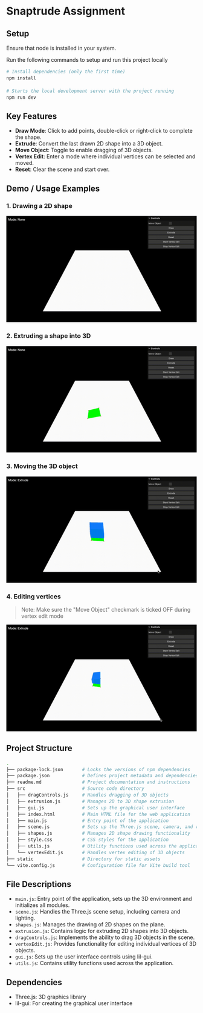 # Snaptrude Assignment

## Setup

Ensure that node is installed in your system.

Run the following commands to setup and run this project locally

```bash
# Install dependencies (only the first time)
npm install

# Starts the local development server with the project running
npm run dev
```

## Key Features

- **Draw Mode**: Click to add points, double-click or right-click to complete the shape.
- **Extrude**: Convert the last drawn 2D shape into a 3D object.
- **Move Object**: Toggle to enable dragging of 3D objects.
- **Vertex Edit**: Enter a mode where individual vertices can be selected and moved.
- **Reset**: Clear the scene and start over.

## Demo / Usage Examples

### 1. Drawing a 2D shape

![2d shape](./static/2Dshape.gif)

### 2. Extruding a shape into 3D

![extrision](./static/extrusion.gif)

### 3. Moving the 3D object

![moveObject](./static/moveObject.gif)

### 4. Editing vertices

> Note: Make sure the "Move Object" checkmark is ticked OFF during vertex edit mode

![vertexEdit](./static/vertexEdit.gif)

## Project Structure

```zsh
.
├── package-lock.json       # Locks the versions of npm dependencies
├── package.json            # Defines project metadata and dependencies
├── readme.md               # Project documentation and instructions
├── src                     # Source code directory
│   ├── dragControls.js     # Handles dragging of 3D objects
│   ├── extrusion.js        # Manages 2D to 3D shape extrusion
│   ├── gui.js              # Sets up the graphical user interface
│   ├── index.html          # Main HTML file for the web application
│   ├── main.js             # Entry point of the application
│   ├── scene.js            # Sets up the Three.js scene, camera, and renderer
│   ├── shapes.js           # Manages 2D shape drawing functionality
│   ├── style.css           # CSS styles for the application
│   ├── utils.js            # Utility functions used across the application
│   └── vertexEdit.js       # Handles vertex editing of 3D objects
├── static                  # Directory for static assets
└── vite.config.js          # Configuration file for Vite build tool
```

## File Descriptions

- `main.js`: Entry point of the application, sets up the 3D environment and initializes all modules.
- `scene.js`: Handles the Three.js scene setup, including camera and lighting.
- `shapes.js`: Manages the drawing of 2D shapes on the plane.
- `extrusion.js`: Contains logic for extruding 2D shapes into 3D objects.
- `dragControls.js`: Implements the ability to drag 3D objects in the scene.
- `vertexEdit.js`: Provides functionality for editing individual vertices of 3D objects.
- `gui.js`: Sets up the user interface controls using lil-gui.
- `utils.js`: Contains utility functions used across the application.

## Dependencies

- Three.js: 3D graphics library
- lil-gui: For creating the graphical user interface
